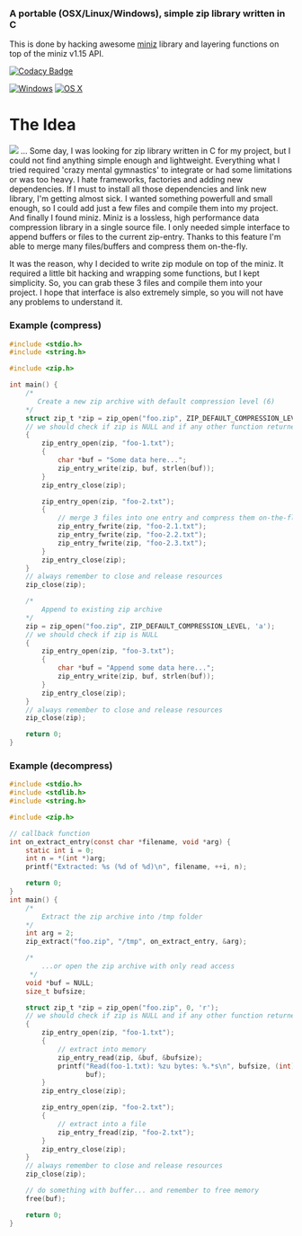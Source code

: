 ### A portable (OSX/Linux/Windows), simple zip library written in C
This is done by hacking awesome [miniz](https://code.google.com/p/miniz) library and layering functions on top of the miniz v1.15 API.

[![Codacy Badge](https://api.codacy.com/project/badge/Grade/d70fb0b050b74ef7aed70087e377e7d7)](https://www.codacy.com/app/kuba--/zip?utm_source=github.com&amp;utm_medium=referral&amp;utm_content=kuba--/zip&amp;utm_campaign=Badge_Grade)

[![Windows][win-badge]][win-link] [![OS X][osx-linux-badge]][osx-linux-link]

[win-badge]: https://img.shields.io/appveyor/ci/kuba--/zip/master.svg?label=windows "AppVeyor build status"
[win-link]:  https://ci.appveyor.com/project/kuba--/zip "AppVeyor build status"
[osx-linux-badge]: https://img.shields.io/travis/kuba--/zip/master.svg?label=linux/osx "Travis CI build status"
[osx-linux-link]:  https://travis-ci.org/kuba--/zip "Travis CI build status"

# The Idea
<img src="zip.png" name="zip" />
... Some day, I was looking for zip library written in C for my project, but I could not find anything simple enough and lightweight.
Everything what I tried required 'crazy mental gymnastics' to integrate or had some limitations or was too heavy.
I hate frameworks, factories and adding new dependencies. If I must to install all those dependencies and link new library, I'm getting almost sick.
I wanted something powerfull and small enough, so I could add just a few files and compile them into my project.
And finally I found miniz.
Miniz is a lossless, high performance data compression library in a single source file. I only needed simple interface to append buffers or files to the current zip-entry. Thanks to this feature I'm able to merge many files/buffers and compress them on-the-fly.

It was the reason, why I decided to write zip module on top of the miniz. It required a little bit hacking and wrapping some functions, but I kept simplicity. So, you can grab these 3 files and compile them into your project. I hope that interface is also extremely simple, so you will not have any problems to understand it.

### Example (compress)

```c
#include <stdio.h>
#include <string.h>

#include <zip.h>

int main() {
    /*
       Create a new zip archive with default compression level (6)
    */
    struct zip_t *zip = zip_open("foo.zip", ZIP_DEFAULT_COMPRESSION_LEVEL, 'w');
    // we should check if zip is NULL and if any other function returned < 0
    {
        zip_entry_open(zip, "foo-1.txt");
        {
            char *buf = "Some data here...";
            zip_entry_write(zip, buf, strlen(buf));
        }
        zip_entry_close(zip);

        zip_entry_open(zip, "foo-2.txt");
        {
            // merge 3 files into one entry and compress them on-the-fly.
            zip_entry_fwrite(zip, "foo-2.1.txt");
            zip_entry_fwrite(zip, "foo-2.2.txt");
            zip_entry_fwrite(zip, "foo-2.3.txt");
        }
        zip_entry_close(zip);
    }
    // always remember to close and release resources
    zip_close(zip);

    /*
        Append to existing zip archive
    */
    zip = zip_open("foo.zip", ZIP_DEFAULT_COMPRESSION_LEVEL, 'a');
    // we should check if zip is NULL
    {
        zip_entry_open(zip, "foo-3.txt");
        {
            char *buf = "Append some data here...";
            zip_entry_write(zip, buf, strlen(buf));
        }
        zip_entry_close(zip);
    }
    // always remember to close and release resources
    zip_close(zip);

    return 0;
}
```

### Example (decompress)

```c
#include <stdio.h>
#include <stdlib.h>
#include <string.h>

#include <zip.h>

// callback function
int on_extract_entry(const char *filename, void *arg) {
    static int i = 0;
    int n = *(int *)arg;
    printf("Extracted: %s (%d of %d)\n", filename, ++i, n);

    return 0;
}
int main() {
    /*
        Extract the zip archive into /tmp folder
    */
    int arg = 2;
    zip_extract("foo.zip", "/tmp", on_extract_entry, &arg);

    /*
        ...or open the zip archive with only read access
     */
    void *buf = NULL;
    size_t bufsize;

    struct zip_t *zip = zip_open("foo.zip", 0, 'r');
    // we should check if zip is NULL and if any other function returned < 0
    {
        zip_entry_open(zip, "foo-1.txt");
        {
            // extract into memory
            zip_entry_read(zip, &buf, &bufsize);
            printf("Read(foo-1.txt): %zu bytes: %.*s\n", bufsize, (int)bufsize,
                   buf);
        }
        zip_entry_close(zip);

        zip_entry_open(zip, "foo-2.txt");
        {
            // extract into a file
            zip_entry_fread(zip, "foo-2.txt");
        }
        zip_entry_close(zip);
    }
    // always remember to close and release resources
    zip_close(zip);

    // do something with buffer... and remember to free memory
    free(buf);

    return 0;
}
```


